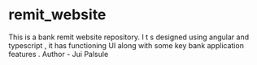 # remit_website
This is a bank remit website repository. I t s designed using angular and typescript , it has functioning UI along with some key bank application features .
Author - Jui Palsule
